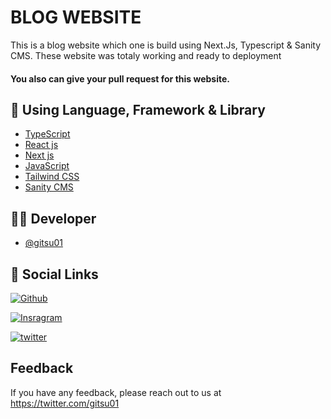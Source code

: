 # BLOG WEBSITE

 This is a blog website which one is build using Next.Js, Typescript & Sanity CMS. These website was totaly working and ready to deployment 

#### You also can give your pull request for this website. 

## 💾 Using Language, Framework & Library

- [TypeScript](https://www.typescriptlang.org)
- [React js](https://reactjs.org)
- [Next js](https://nextjs.org/)
- [JavaScript](https://www.javascript.com)
- [Tailwind CSS](https://tailwindcss.com)
- [Sanity CMS](https://www.sanity.io)


## 👨🏼 Developer

- [@gitsu01](https://github.com/gitsu01)


## 🔗 Social Links
[![Github](https://img.shields.io/badge/Github-000?style=for-the-badge&logo=github&logoColor=white)](https://github.com/gitsu01)

[![Insragram](https://img.shields.io/badge/instagram-dc2743?style=for-the-badge&logo=instagram&logoColor=white)](https://www.instagram.com/gitsu_official)

[![twitter](https://img.shields.io/badge/twitter-1DA1F2?style=for-the-badge&logo=twitter&logoColor=white)](https://www.twitter.com/gitsu01)


## Feedback

If you have any feedback, please reach out to us at https://twitter.com/gitsu01
